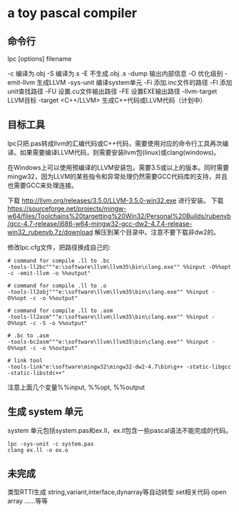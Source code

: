 # a toy pascal compiler

## 命令行

lpc [options] filename

-c 编译为.obj
-S 编译为.s
-E 不生成.obj .s
-dump 输出内部信息
-O<n> 优化级别
-emit-llvm 生成LLVM
-sys-unit 编译system单元
-Fi<path> 添加.inc文件的路径
-Fl<path> 添加unit查找路径
-FU<path> 设置.cu文件输出路径
-FE<path> 设置EXE输出路径
-llvm-target LLVM目标
-target <C++/LLVM>  生成C++代码或LLVM代码（计划中）

## 目标工具

lpc只把.pas转成llvm的汇编代码或C++代码，需要使用对应的命令行工具再次编译。如果需要编译LLVM代码，则需要安装llvm包(linux)或clang(windows)。

在Windows上可以使用预编译的LLVM安装包，需要3.5或以上的版本。同时需要mingw32，因为LLVM的某些指令和异常处理仍然需要GCC代码库的支持，并且也需要GCC来处理连接。

下载 http://llvm.org/releases/3.5.0/LLVM-3.5.0-win32.exe 进行安装。
下载 https://sourceforge.net/projects/mingw-w64/files/Toolchains%20targetting%20Win32/Personal%20Builds/rubenvb/gcc-4.7-release/i686-w64-mingw32-gcc-dw2-4.7.4-release-win32_rubenvb.7z/download
 解压到某个目录中。注意不要下载非dw2的。

修改lpc.cfg文件，把路径换成自己的:
```
# command for compile .ll to .bc
-tools-ll2bc"""e:\software\llvm\llvm35\bin\clang.exe"" %%input -O%%opt -c -emit-llvm -o %%output"

# command for compile .ll to .o
-tools-ll2obj"""e:\software\llvm\llvm35\bin\clang.exe"" %%input -O%%opt -c -o %%output"

# command for compile .ll to .asm
-tools-ll2asm"""e:\software\llvm\llvm35\bin\clang.exe"" %%input -O%%opt -c -S -o %%output"

# .bc to .asm
-tools-bc2asm"""e:\software\llvm\llvm35\bin\clang.exe"" %%input -O%%opt -c -o %%output"

# link tool
-tools-link"e:\software\mingw32\mingw32-dw2-4.7\bin\g++ -static-libgcc -static-libstdc++"

```
注意上面几个变量%%input, %%opt, %%output

## 生成 system 单元
system 单元包括system.pas和ex.ll，ex.ll包含一些pascal语法不能完成的代码。
```
lpc -sys-unit -c system.pas
clang ex.ll -o ex.o
```

## 未完成

类型RTTI生成
string,variant,interface,dynarray等自动转型
set相关代码
open array
……等等
